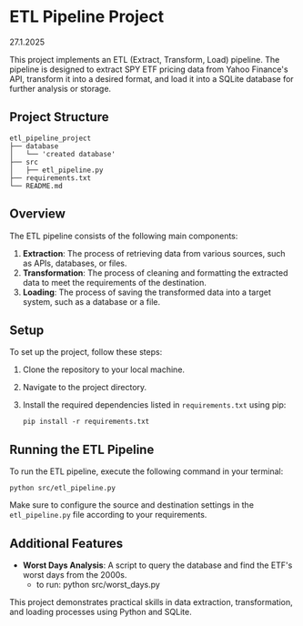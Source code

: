 # ETL Pipeline Project
27.1.2025

This project implements an ETL (Extract, Transform, Load) pipeline. The pipeline is designed to extract SPY ETF pricing data from Yahoo Finance's API, transform it into a desired format, and load it into a SQLite database for further analysis or storage.

## Project Structure

```
etl_pipeline_project
├── database
│   └── 'created database'
├── src
│   ├── etl_pipeline.py
├── requirements.txt
└── README.md
```

## Overview

The ETL pipeline consists of the following main components:

1. **Extraction**: The process of retrieving data from various sources, such as APIs, databases, or files.
2. **Transformation**: The process of cleaning and formatting the extracted data to meet the requirements of the destination.
3. **Loading**: The process of saving the transformed data into a target system, such as a database or a file.

## Setup

To set up the project, follow these steps:

1. Clone the repository to your local machine.
2. Navigate to the project directory.
3. Install the required dependencies listed in `requirements.txt` using pip:

   ```
   pip install -r requirements.txt
   ```

## Running the ETL Pipeline

To run the ETL pipeline, execute the following command in your terminal:

```
python src/etl_pipeline.py
```

Make sure to configure the source and destination settings in the `etl_pipeline.py` file according to your requirements.

## Additional Features

- **Worst Days Analysis**: A script to query the database and find the ETF's worst days from the 2000s.
   - to run: python src/worst_days.py

This project demonstrates practical skills in data extraction, transformation, and loading processes using Python and SQLite.

